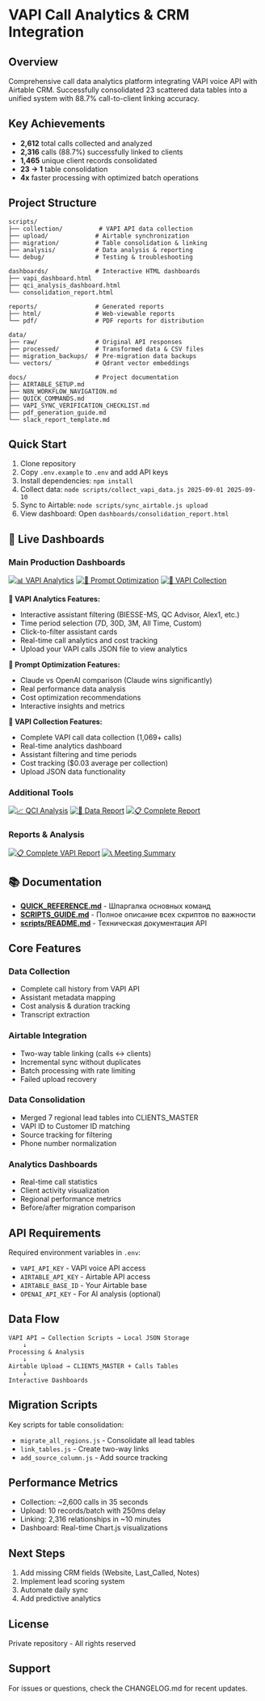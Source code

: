 # VAPI Call Analytics & CRM Integration

## Overview

Comprehensive call data analytics platform integrating VAPI voice API with Airtable CRM. Successfully consolidated 23 scattered data tables into a unified system with 88.7% call-to-client linking accuracy.

## Key Achievements

- **2,612** total calls collected and analyzed
- **2,316** calls (88.7%) successfully linked to clients
- **1,465** unique client records consolidated
- **23 → 1** table consolidation
- **4x** faster processing with optimized batch operations

## Project Structure

```
scripts/
├── collection/          # VAPI API data collection
├── upload/             # Airtable synchronization  
├── migration/          # Table consolidation & linking
├── analysis/           # Data analysis & reporting
└── debug/              # Testing & troubleshooting

dashboards/             # Interactive HTML dashboards
├── vapi_dashboard.html
├── qci_analysis_dashboard.html  
└── consolidation_report.html

reports/                # Generated reports
├── html/               # Web-viewable reports
└── pdf/                # PDF reports for distribution

data/
├── raw/                # Original API responses
├── processed/          # Transformed data & CSV files
├── migration_backups/  # Pre-migration data backups
└── vectors/            # Qdrant vector embeddings

docs/                   # Project documentation
├── AIRTABLE_SETUP.md
├── N8N_WORKFLOW_NAVIGATION.md
├── QUICK_COMMANDS.md
├── VAPI_SYNC_VERIFICATION_CHECKLIST.md
├── pdf_generation_guide.md
└── slack_report_template.md
```

## Quick Start

1. Clone repository
2. Copy `.env.example` to `.env` and add API keys
3. Install dependencies: `npm install`
4. Collect data: `node scripts/collect_vapi_data.js 2025-09-01 2025-09-10`
5. Sync to Airtable: `node scripts/sync_airtable.js upload`
6. View dashboard: Open `dashboards/consolidation_report.html`

## 🚀 Live Dashboards

### Main Production Dashboards
[![📊 VAPI Analytics](https://img.shields.io/badge/📊_VAPI_Analytics-PRODUCTION_READY-blue?style=for-the-badge)](https://LeonidSvb.github.io/YoungCaesar/production_scripts/vapi_analytics/dashboard/index.html)
[![🎯 Prompt Optimization](https://img.shields.io/badge/🎯_Prompt_Optimization-CLAUDE_WINS-green?style=for-the-badge)](https://LeonidSvb.github.io/YoungCaesar/production_scripts/prompt_optimization/dashboard/index.html)
[![📡 VAPI Collection](https://img.shields.io/badge/📡_VAPI_Collection-ACTIVE-brightgreen?style=for-the-badge)](https://LeonidSvb.github.io/YoungCaesar/production_scripts/vapi_collection/dashboard/index.html)

**🎯 VAPI Analytics Features:**
- Interactive assistant filtering (BIESSE-MS, QC Advisor, Alex1, etc.)
- Time period selection (7D, 30D, 3M, All Time, Custom)
- Click-to-filter assistant cards
- Real-time call analytics and cost tracking
- Upload your VAPI calls JSON file to view analytics

**🎯 Prompt Optimization Features:**
- Claude vs OpenAI comparison (Claude wins significantly)
- Real performance data analysis
- Cost optimization recommendations
- Interactive insights and metrics

**📡 VAPI Collection Features:**
- Complete VAPI call data collection (1,069+ calls)
- Real-time analytics dashboard
- Assistant filtering and time periods
- Cost tracking ($0.03 average per collection)
- Upload JSON data functionality

### Additional Tools
[![📈 QCI Analysis](https://img.shields.io/badge/📈_QCI-Analysis-orange?style=flat-square)](https://LeonidSvb.github.io/YoungCaesar/production_scripts/qci_analysis/dashboard/)
[![🔄 Data Report](https://img.shields.io/badge/🔄_Data-Report-purple?style=flat-square)](https://LeonidSvb.github.io/YoungCaesar/dashboards/consolidation_report.html)
[![📋 Complete Report](https://img.shields.io/badge/📋_Complete-Report-gray?style=flat-square)](https://LeonidSvb.github.io/YoungCaesar/reports/html/VAPI_Analytics_Complete_Report_EN.html)

### Reports & Analysis
[![📋 Complete VAPI Report](https://img.shields.io/badge/📋_Complete-VAPI_Report-red?style=for-the-badge)](https://LeonidSvb.github.io/YoungCaesar/reports/html/VAPI_Analytics_Complete_Report_EN.html)
[![📞 Meeting Summary](https://img.shields.io/badge/📞_Meeting-Summary-teal?style=for-the-badge)](https://LeonidSvb.github.io/YoungCaesar/reports/html/meeting-summary-sep3-2025-en.html)

## 📚 Documentation

- **[QUICK_REFERENCE.md](QUICK_REFERENCE.md)** - Шпаргалка основных команд
- **[SCRIPTS_GUIDE.md](SCRIPTS_GUIDE.md)** - Полное описание всех скриптов по важности
- **[scripts/README.md](scripts/README.md)** - Техническая документация API

## Core Features

### Data Collection
- Complete call history from VAPI API
- Assistant metadata mapping
- Cost analysis & duration tracking
- Transcript extraction

### Airtable Integration  
- Two-way table linking (calls ↔ clients)
- Incremental sync without duplicates
- Batch processing with rate limiting
- Failed upload recovery

### Data Consolidation
- Merged 7 regional lead tables into CLIENTS_MASTER
- VAPI ID to Customer ID matching
- Source tracking for filtering
- Phone number normalization

### Analytics Dashboards
- Real-time call statistics
- Client activity visualization
- Regional performance metrics
- Before/after migration comparison

## API Requirements

Required environment variables in `.env`:
- `VAPI_API_KEY` - VAPI voice API access
- `AIRTABLE_API_KEY` - Airtable API access
- `AIRTABLE_BASE_ID` - Your Airtable base
- `OPENAI_API_KEY` - For AI analysis (optional)

## Data Flow

```
VAPI API → Collection Scripts → Local JSON Storage
    ↓
Processing & Analysis
    ↓
Airtable Upload → CLIENTS_MASTER + Calls Tables
    ↓
Interactive Dashboards
```

## Migration Scripts

Key scripts for table consolidation:
- `migrate_all_regions.js` - Consolidate all lead tables
- `link_tables.js` - Create two-way links
- `add_source_column.js` - Add source tracking

## Performance Metrics

- Collection: ~2,600 calls in 35 seconds
- Upload: 10 records/batch with 250ms delay
- Linking: 2,316 relationships in ~10 minutes
- Dashboard: Real-time Chart.js visualizations

## Next Steps

1. Add missing CRM fields (Website, Last_Called, Notes)
2. Implement lead scoring system
3. Automate daily sync
4. Add predictive analytics

## License

Private repository - All rights reserved

## Support

For issues or questions, check the CHANGELOG.md for recent updates.
